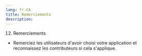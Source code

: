 ```yaml
---
lang: fr-CA
title: Remerciements
description:
---
```

12) Remerciements

- Remerciez les utilisateurs d'avoir choisi votre application et reconnaissez les contributeurs si cela s'applique.
